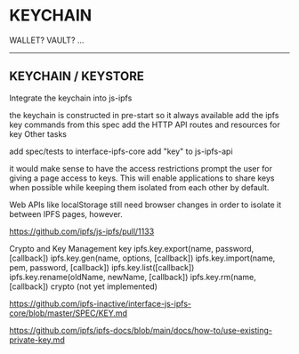 # KEYCHAIN

WALLET?
VAULT?
...




-------------------------
KEYCHAIN / KEYSTORE
-------------------------
Integrate the keychain into js-ipfs

 the keychain is constructed in pre-start so it always available
 add the ipfs key commands from this spec
 add the HTTP API routes and resources for key
Other tasks


add spec/tests to interface-ipfs-core
add "key" to js-ipfs-api

it would make sense to have the access restrictions prompt the user for giving a page access to keys. This will enable applications to share keys when possible while keeping them isolated from each other by default.

Web APIs like localStorage still need browser changes in order to isolate it between IPFS pages, however.

https://github.com/ipfs/js-ipfs/pull/1133

Crypto and Key Management
key
ipfs.key.export(name, password, [callback])
ipfs.key.gen(name, options, [callback])
ipfs.key.import(name, pem, password, [callback])
ipfs.key.list([callback])
ipfs.key.rename(oldName, newName, [callback])
ipfs.key.rm(name, [callback])
crypto (not yet implemented)

https://github.com/ipfs-inactive/interface-js-ipfs-core/blob/master/SPEC/KEY.md






https://github.com/ipfs/ipfs-docs/blob/main/docs/how-to/use-existing-private-key.md


